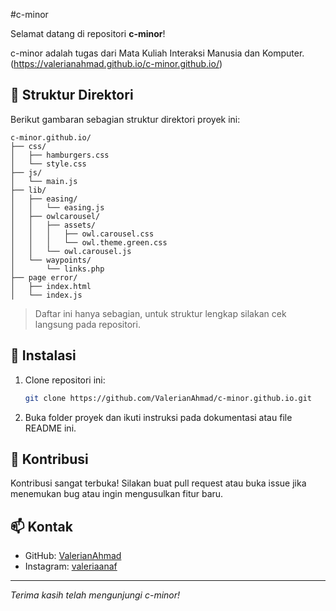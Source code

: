 #c-minor

Selamat datang di repositori **c-minor**!

c-minor adalah tugas dari Mata Kuliah Interaksi Manusia dan Komputer. 
(https://valerianahmad.github.io/c-minor.github.io/)

## 📁 Struktur Direktori

Berikut gambaran sebagian struktur direktori proyek ini:

```
c-minor.github.io/
├── css/
│   ├── hamburgers.css
│   └── style.css
├── js/
│   └── main.js
├── lib/
│   ├── easing/
│   │   └── easing.js
│   ├── owlcarousel/
│   │   ├── assets/
│   │   │   ├── owl.carousel.css
│   │   │   └── owl.theme.green.css
│   │   └── owl.carousel.js
│   └── waypoints/
│       └── links.php
├── page error/
│   ├── index.html
│   └── index.js
```
> Daftar ini hanya sebagian, untuk struktur lengkap silakan cek langsung pada repositori.

## 🚀 Instalasi

1. Clone repositori ini:
   ```bash
   git clone https://github.com/ValerianAhmad/c-minor.github.io.git
   ```
2. Buka folder proyek dan ikuti instruksi pada dokumentasi atau file README ini.

## 🤝 Kontribusi

Kontribusi sangat terbuka! Silakan buat pull request atau buka issue jika menemukan bug atau ingin mengusulkan fitur baru.

## 📫 Kontak

- GitHub: [ValerianAhmad](https://github.com/ValerianAhmad)
- Instagram: [valeriaanaf](https://www.instagram.com/valeriaanaf/)

---

_Terima kasih telah mengunjungi c-minor!_
